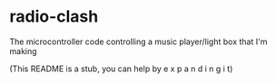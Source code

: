 # radio-clash

The microcontroller code controlling a music player/light box that I'm making

(This README is a stub, you can help by e x p a n d i n g i t)
